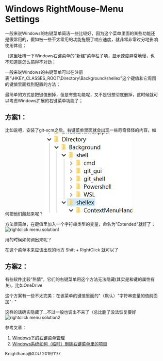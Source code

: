 <meta http-equiv="Content-Type" content="text/markdown; charset=utf-8">

# Windows RightMouse-Menu Settings

  一般来说Windows的右键菜单简洁一些比较好，因为这个菜单里面的某些功能还是很常用的，假如被一些不太常用的功能拖慢了响应速度，就非常非常过分地影响使用体验；

  （这里吐槽一下Windows右键菜单的“新建”菜单栏子项，显示速度异常地慢，也不知道是怎么搞得不对劲；
  
  一般来说Windows的右键菜单可以在注册表"\HKEY_CLASSES_ROOT\Directory\Background\shellex\"这个键值和它周围的键值里面找到配置的方法；
  
  最简单的方式是把键值删掉，但是有些功能呢，又不是很想彻底删掉，这时候就可以考虑Windows扩展的右键菜单功能了；
  
  ## 方案1：
  
  比如说吧，安装了git-scm之后，右键菜单里面就会出现一些奇奇怪怪的内容，如何把他们藏起来呢？
  ![git_bash_rightclick_settings_regedit](../img/git_bash_rightclick_settings_regedit.png "git-bash rightclick menu key")
  
  方法很简单，在键值里加入一个字符串类型的变量，命名为"Extended"就好了；
  ![rightclick menu solution1](.../img/git_bash_rightclick_settings_regedit_solution1.png "rightclick menu solution")
  
  用的时候如何调出来呢？
  
  在这个菜单本来应该出现的地方 Shift + RightClick 就可以了
  
  ## 方案2：
  
  有些软件比较“热情”，它们的右键菜单用这个方法无法隐藏(其实是和键的属性有关)，比如OneDrive
  
  这个方案有一些不太完美：在该菜单的键值里面的"（默认）"字符串变量的值前面加"- "
  
  这样的话确实隐藏了...不过一般也调出不来了（总比删了没法恢复要好
  ![rightclick menu solution2](.../img/git_bash_rightclick_settings_regedit_solution2.png "rightclick menu solution")
  
  参考文章：
  
  1. [Windows下的右键菜单管理](https://huyinjie.xyz/2017/12/07/Windows%E4%B8%8B%E7%9A%84%E5%8F%B3%E9%94%AE%E8%8F%9C%E5%8D%95%E7%AE%A1%E7%90%86/)
  2. [Windows系统如何（临时）删除右键菜单里的项目](https://www.xstui.com/read/509)

  Knighthana@XDU
  2019/11/7
  
